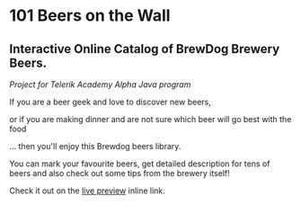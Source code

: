 # 101 Beers on the Wall
## Interactive Online Catalog of BrewDog Brewery Beers.
_Project for Telerik Academy Alpha Java program_

If you are a beer geek and love to discover new beers,

or if you are making dinner and are not sure which beer will go best with the food

... then you'll enjoy this Brewdog beers library.


You can mark your favourite beers, get detailed description for tens of beers and also check out some tips from the brewery itself!

Check it out on the [live preview](https://mmgrigorova.github.io/101BeersOnTheWall/) inline link.